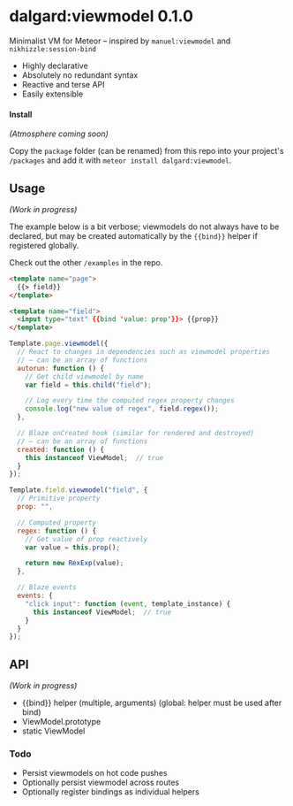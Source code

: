 dalgard:viewmodel 0.1.0
=======================

Minimalist VM for Meteor – inspired by `manuel:viewmodel` and `nikhizzle:session-bind`

- Highly declarative
- Absolutely no redundant syntax
- Reactive and terse API
- Easily extensible


#### Install

*(Atmosphere coming soon)*

Copy the `package` folder (can be renamed) from this repo into your project's `/packages` and add it with `meteor install dalgard:viewmodel`.


## Usage

*(Work in progress)*

The example below is a bit verbose; viewmodels do not always have to be declared, but may be created automatically by the `{{bind}}` helper if registered globally.

Check out the other `/examples` in the repo.

```html
<template name="page">
  {{> field}}
</template>

<template name="field">
  <input type="text" {{bind 'value: prop'}}> {{prop}}
</template>
```

```javascript
Template.page.viewmodel({
  // React to changes in dependencies such as viewmodel properties
  // – can be an array of functions
  autorun: function () {
    // Get child viewmodel by name
    var field = this.child("field");

    // Log every time the computed regex property changes
    console.log("new value of regex", field.regex());
  },

  // Blaze onCreated hook (similar for rendered and destroyed)
  // – can be an array of functions
  created: function () {
    this instanceof ViewModel;  // true
  }
});

Template.field.viewmodel("field", {
  // Primitive property
  prop: "",

  // Computed property
  regex: function () {
    // Get value of prop reactively
    var value = this.prop();

    return new RexExp(value);
  },

  // Blaze events
  events: {
    "click input": function (event, template_instance) {
      this instanceof ViewModel;  // true
    }
  }
});
```


## API

*(Work in progress)*

- {{bind}} helper (multiple, arguments) (global: helper must be used after bind)
- ViewModel.prototype
- static ViewModel


### Todo

- Persist viewmodels on hot code pushes
- Optionally persist viewmodel across routes
- Optionally register bindings as individual helpers
